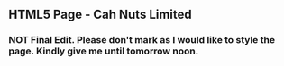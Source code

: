 ## HTML5 Page - Cah Nuts Limited

### NOT Final Edit. Please don't mark as I would like to style the page. Kindly give me until tomorrow noon.
